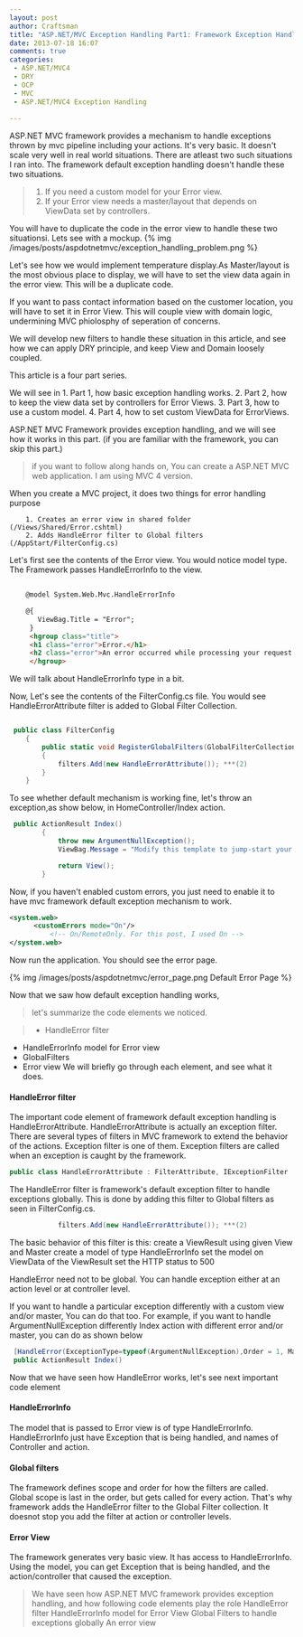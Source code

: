 ```yaml
---
layout: post
author: Craftsman
title: "ASP.NET/MVC Exception Handling Part1: Framework Exception Handling Explained"
date: 2013-07-18 16:07
comments: true
categories:
 - ASP.NET/MVC4
 - DRY
 - OCP
 - MVC
 - ASP.NET/MVC4 Exception Handling
 
---
```

 ASP.NET MVC framework provides a mechanism to handle exceptions thrown by mvc pipeline including your actions. It's very basic. It doesn't scale very well 
in real world situations. There are atleast two such situations I ran into.
The framework default exception handling doesn't handle these two situations.  

>  1. If you need a custom model for your Error view. 
>  2. If your Error view needs a master/layout that depends on ViewData set by controllers.  

You will have to duplicate the code in the error view to handle these two situationsi. Lets see with a mockup.
 {% img /images/posts/aspdotnetmvc/exception_handling_problem.png %}

 Let's see how we would implement temperature display.As Master/layout is the most obvious place to display, we will have to set the view data again in the error view. This will be a duplicate code.

 If you want to pass contact information based on the customer location, you will have to set it in Error View. This will couple view with domain logic, undermining MVC phiolosphy of seperation of concerns.
 
  We will develop new filters to handle these situation in this article, and see how we can apply DRY principle, and keep View and Domain loosely coupled.

This article is a four part series. 
 
  We will see in
    1. Part 1, how basic exception handling works. 
    2. Part 2, how to keep the view data set by controllers for Error Views. 
    3. Part 3, how to use a custom model.
    4. Part 4, how to set custom ViewData for ErrorViews. 
          
ASP.NET MVC Framework provides exception handling, and we will see how it works in this part.  (if you are familiar with the framework, you can skip this part.)

> if you want to follow along hands on, You can create a ASP.NET MVC  
 web application. I am using MVC 4 version.

When you create a MVC project, it does two things for error handling purpose 

        1. Creates an error view in shared folder (/Views/Shared/Error.cshtml)
        2. Adds HandleError filter to Global filters (/AppStart/FilterConfig.cs) 

Let's first see the contents of the Error view. You would notice model type. The Framework passes HandleErrorInfo to the view.

``` html Views/Shared/Error.cshtml 
    
    @model System.Web.Mvc.HandleErrorInfo 

    @{
       ViewBag.Title = "Error";
     }
     <hgroup class="title">
     <h1 class="error">Error.</h1>
     <h2 class="error">An error occurred while processing your request.</h2>
     </hgroup>
``` 
 We will talk about HandleErrorInfo type in a bit.

Now, Let's see the contents of the FilterConfig.cs file. You would see HandleErrorAttribute filter is added to Global Filter Collection.

``` csharp AppStart/FilterConfig.cs

 public class FilterConfig
    {
        public static void RegisterGlobalFilters(GlobalFilterCollection filters)
        {
            filters.Add(new HandleErrorAttribute()); ***(2)
        }
    }

```
 To see whether default mechanism is working fine, let's throw an exception,as show below, in HomeController/Index action.

``` csharp Controllers/HomeController.cs
 public ActionResult Index()
        {
            throw new ArgumentNullException();
            ViewBag.Message = "Modify this template to jump-start your ASP.NET MVC application.";

            return View();
        }
```


Now, if you haven't enabled custom errors, you just need to enable it to have mvc framework default exception mechanism to work.
``` xml web.config
<system.web>
	  <customErrors mode="On"/> 
          <!-- On/RemoteOnly. For this post, I used On -->
</system.web>
```
 Now run the application. You should see the error page.
 
{% img /images/posts/aspdotnetmvc/error_page.png Default Error Page %}
 
 Now that we saw how default exception handling works, 
  >let's summarize the code elements we noticed. 

>* HandleError filter
 * HandleErrorInfo model for Error view
 * GlobalFilters 
 * Error view 
We will briefly go through each element, and see what it does.

#### HandleError filter

 The important code element of framework default exception handling is HandleErrorAttribute. HandleErrorAttribute is actually an exception filter. There are several types of filters in MVC framework to extend the behavior of the actions. 
Exception filter is one of them. Exception filters are called when an exception is caught by the framework. 
``` csharp    
public class HandleErrorAttribute : FilterAttribute, IExceptionFilter  
```
 The HandleError filter is framework's default exception filter to handle exceptions globally. This is done by adding this filter to Global filters as seen in FilterConfig.cs.

``` csharp AppStart/FilterConfig.cs
            filters.Add(new HandleErrorAttribute()); ***(2)
```
 
 The basic behavior of this filter is this:
    create a ViewResult using given View and Master
    create a model of type HandleErrorInfo 
    set the model on ViewData of the ViewResult
    set the HTTP status to 500
 
 HandleError need not to be global. You can handle exception either at an action level or at controller level. 
 
 If you want to handle a particular exception differently with a custom view and/or master, You can do that too.
 For example, if you want to handle ArgumentNullException differently Index action with different error and/or master, you can do as shown below 

``` csharp  
 [HandleError(ExceptionType=typeof(ArgumentNullException),Order = 1, Master="_ErrorLayout", View="CustomError")]
 public ActionResult Index()
```       

Now that we have seen how HandleError works, let's see next important code element

#### HandleErrorInfo
 
The model that is passed to Error view is of type HandleErrorInfo. HandleErrorInfo just have Exception that is being handled, and names of Controller and action.

#### Global filters 
 The framework defines scope and order for how the filters are called.
Global scope is last in the order, but gets called for every action.
That's why framework adds the HandleError filter to the Global Filter collection. It doesnot stop you add the filter at action or controller levels.

#### Error View
 The framework generates very basic view. It has access to HandleErrorInfo. Using the model, you can get Exception that is being handled, and the action/controller that caused the exception. 


> We have seen how ASP.NET MVC framework provides exception handling, and how following code elements play the role
    HandleError filter
    HandleErrorInfo model for Error View
    Global Filters to handle exceptions globally
    An error view 

